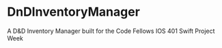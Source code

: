 # DnDInventoryManager
A D&amp;D Inventory Manager built for the Code Fellows IOS 401 Swift Project Week
